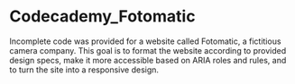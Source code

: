 # Codecademy_Fotomatic
Incomplete code was provided for a website called Fotomatic, a fictitious camera company. This goal is to format the website according to provided design specs, make it more accessible based on ARIA roles and rules, and to turn the site into a responsive design.
